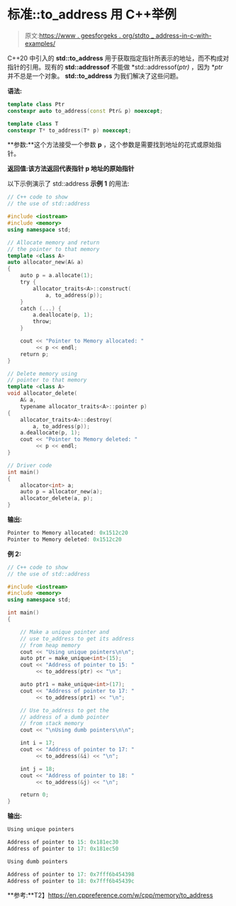 # 标准::to_address 用 C++举例

> 原文:[https://www . geesforgeks . org/stdto _ address-in-c-with-examples/](https://www.geeksforgeeks.org/stdto_address-in-c-with-examples/)

C++20 中引入的 **std::to_address** 用于获取指定指针所表示的地址，而不构成对指针的引用。现有的 **std::addressof** 不能做 *std::addressof(*ptr)* ，因为 **ptr* 并不总是一个对象。 **std::to_address** 为我们解决了这些问题。

**语法:**

```cpp
template class Ptr
constexpr auto to_address(const Ptr& p) noexcept;

template class T
constexpr T* to_address(T* p) noexcept;

```

**参数:**这个方法接受一个参数 **p** ，这个参数是需要找到地址的花式或原始指针。

**返回值:**该方法返回代表指针 p 地址的**原始指针**

以下示例演示了 std::address
**示例 1** 的用法:

```cpp
// C++ code to show
// the use of std::address

#include <iostream>
#include <memory>
using namespace std;

// Allocate memory and return
// the pointer to that memory
template <class A>
auto allocator_new(A& a)
{
    auto p = a.allocate(1);
    try {
        allocator_traits<A>::construct(
            a, to_address(p));
    }
    catch (...) {
        a.deallocate(p, 1);
        throw;
    }

    cout << "Pointer to Memory allocated: "
         << p << endl;
    return p;
}

// Delete memory using
// pointer to that memory
template <class A>
void allocator_delete(
    A& a,
    typename allocator_traits<A>::pointer p)
{
    allocator_traits<A>::destroy(
        a, to_address(p));
    a.deallocate(p, 1);
    cout << "Pointer to Memory deleted: "
         << p << endl;
}

// Driver code
int main()
{
    allocator<int> a;
    auto p = allocator_new(a);
    allocator_delete(a, p);
}
```

**输出:**

```cpp
Pointer to Memory allocated: 0x1512c20
Pointer to Memory deleted: 0x1512c20

```

**例 2:**

```cpp
// C++ code to show
// the use of std::address

#include <iostream>
#include <memory>
using namespace std;

int main()
{

    // Make a unique pointer and
    // use to_address to get its address
    // from heap memory
    cout << "Using unique pointers\n\n";
    auto ptr = make_unique<int>(15);
    cout << "Address of pointer to 15: "
         << to_address(ptr) << "\n";

    auto ptr1 = make_unique<int>(17);
    cout << "Address of pointer to 17: "
         << to_address(ptr1) << "\n";

    // Use to_address to get the
    // address of a dumb pointer
    // from stack memory
    cout << "\nUsing dumb pointers\n\n";

    int i = 17;
    cout << "Address of pointer to 17: "
         << to_address(&i) << "\n";

    int j = 18;
    cout << "Address of pointer to 18: "
         << to_address(&j) << "\n";

    return 0;
}
```

**输出:**

```cpp
Using unique pointers

Address of pointer to 15: 0x181ec30
Address of pointer to 17: 0x181ec50

Using dumb pointers

Address of pointer to 17: 0x7fff6b454398
Address of pointer to 18: 0x7fff6b45439c

```

**参考:**T2】https://en.cppreference.com/w/cpp/memory/to_address